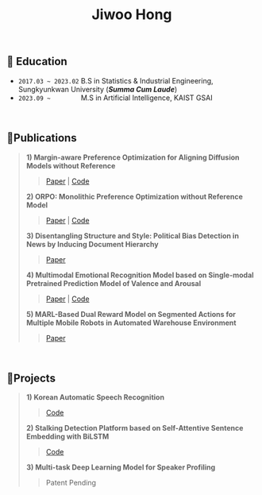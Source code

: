 <h1 align="center"> Jiwoo Hong</h1>

<br/>

## 🌱 Education

- `2017.03 ~ 2023.02` B.S in Statistics & Industrial Engineering, Sungkyunkwan University (***Summa Cum Laude***)
- `2023.09 ~        ` M.S in Artificial Intelligence, KAIST GSAI

<br/>

## 📝Publications
> **1) Margin-aware Preference Optimization for Aligning Diffusion Models without Reference**
>
> > [Paper](https://arxiv.org/abs/2406.06424) | [Code](https://github.com/mapo-t2i/mapo)
> 
> **2) ORPO: Monolithic Preference Optimization without Reference Model**
>
> > [Paper](https://arxiv.org/abs/2403.07691) | [Code](https://github.com/xfactlab/orpo)
> 
> **3) Disentangling Structure and Style: Political Bias Detection in News by Inducing Document Hierarchy**
>
> > [Paper](https://arxiv.org/abs/2304.02247)
> 
> **4) Multimodal Emotional Recognition Model based on Single-modal Pretrained Prediction Model of Valence and Arousal**
>
> > [Paper](https://www.dbpia.co.kr/journal/articleDetail?nodeId=NODE11113938&language=ko_KR&hasTopBanner=true) | [Code](https://github.com/jiwooya1000/KOR-Multimodal-Emotion-Recognition)
>
> **5) MARL-Based Dual Reward Model on Segmented Actions for Multiple Mobile Robots in Automated Warehouse Environment**
> 
> > [Paper](https://www.mdpi.com/2076-3417/12/9/4703)

<br/>

## 🔭Projects
> **1) Korean Automatic Speech Recognition**
>
> > [Code](https://github.com/jiwooya1000/KOR-AI-Competition)
>
> **2) Stalking Detection Platform based on Self-Attentive Sentence Embedding with BiLSTM**
> > [Code](https://github.com/jiwooya1000/Stalking-Detection-Platform)
>
> **3) Multi-task Deep Learning Model for Speaker Profiling**
>
> > Patent Pending
